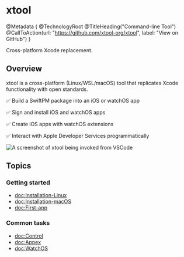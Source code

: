 # xtool

@Metadata {
    @TechnologyRoot
    @TitleHeading("Command-line Tool")
    @CallToAction(url: "https://github.com/xtool-org/xtool", label: "View on GitHub")
}

Cross-platform Xcode replacement.

## Overview

xtool is a cross-platform (Linux/WSL/macOS) tool that replicates Xcode functionality with open standards.

✅ Build a SwiftPM package into an iOS or watchOS app

✅ Sign and install iOS and watchOS apps

✅ Create iOS apps with watchOS extensions

✅ Interact with Apple Developer Services programmatically

![A screenshot of xtool being invoked from VSCode](Cover.png)

## Topics

### Getting started

- <doc:Installation-Linux>
- <doc:Installation-macOS>
- <doc:First-app>

### Common tasks

- <doc:Control>
- <doc:Appex>
- <doc:WatchOS>
